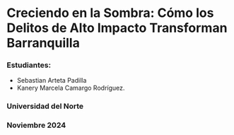 # **Creciendo en la Sombra: Cómo los Delitos de Alto Impacto Transforman Barranquilla**

### Estudiantes:
- Sebastian Arteta Padilla
- Kanery Marcela Camargo Rodríguez.

### Universidad del Norte

### Noviembre 2024
